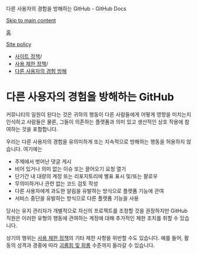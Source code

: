 다른 사용자의 경험을 방해하는 GitHub - GitHub Docs

[Skip to main content](#main-content)

[홈](/ko)

[Site policy](/ko/site-policy)

* [사이트 정책](/ko/site-policy)/
* [사용 제한 정책](/ko/site-policy/acceptable-use-policies)/
* [다른 사용자의 경험 방해](/ko/site-policy/acceptable-use-policies/github-disrupting-the-experience-of-other-users)

다른 사용자의 경험을 방해하는 GitHub
==========

커뮤니티의 일원이 된다는 것은 귀하의 행동이 다른 사람들에게 어떻게 영향을 미치는지 인식하고 사람들은 물론, 그들이 의존하는 플랫폼과 의미 있고 생산적인 상호 작용에 참여하는 것을 포함합니다.

우리는 다른 사용자의 경험을 유의미하게 또는 지속적으로 방해하는 행동을 허용하지 않습니다. 여기에는

* 주제에서 벗어난 댓글 게시
* 비어 있거나 의미 없는 이슈 또는 끌어오기 요청 열기
* 단기간 내 대량의 계정 또는 리포지토리에 별표 표시 및/또는 팔로우
* 무의미하거나 관련 없는 코드 검토 작성
* 다른 사용자에게 과도한 알림을 유발하는 방식으로 플랫폼 기능에 관여
* 서비스 중단을 유발하는 방식으로 다른 플랫폼 기능을 사용

당사는 유지 관리자가 개별적으로 자신의 프로젝트를 조정할 것을 권장하지만 GitHub 직원은 이러한 유형의 행동에 관여하는 계정에 대해 추가적인 제한 조치를 취할 수 있습니다.

상기의 행위는 [사용 제한 정책](/ko/site-policy/acceptable-use-policies/github-acceptable-use-policies)의 기타 제한 사항을 위반할 수도 있습니다. 예를 들어, 활동의 성격과 경중에 따라 [괴롭힘 및 희롱](/ko/site-policy/acceptable-use-policies/github-bullying-and-harassment) 수준까지 올라갈 수 있습니다.
